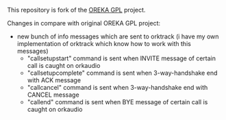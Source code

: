This repository is fork of the [OREKA GPL](http://oreka.sourceforge.net/) project.

Changes in compare with original OREKA GPL project:

* new bunch of info messages which are sent to orktrack (i have my own implementation of orktrack which know how to work with this messages)
    * "callsetupstart" command is sent when INVITE message of certain call is caught on orkaudio
    * "callsetupcomplete" command is sent when 3-way-handshake end with ACK message
    * "callcancel" command is sent when 3-way-handshake end with CANCEL message
    * "callend" command is sent when BYE message of certain call is caught on orkaudio
